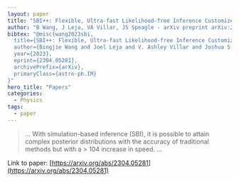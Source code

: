 ```yaml
---
layout: paper
title: "SBI++: Flexible, Ultra-fast Likelihood-free Inference Customized for Astronomical Application"
author: "B Wang, J Leja, VA Villar, JS Speagle - arXiv preprint arXiv:2304.05281, 2023 - arxiv.org"
bibtex: "@misc{wang2023sbi,
  title={SBI++: Flexible, Ultra-fast Likelihood-free Inference Customized for Astronomical Application}, 
  author={Bingjie Wang and Joel Leja and V. Ashley Villar and Joshua S. Speagle},
  year={2023},
  eprint={2304.05281},
  archivePrefix={arXiv},
  primaryClass={astro-ph.IM}
}"
hero_title: "Papers"
categories:
  - Physics
tags:
  - paper
---
```

>… With simulation-based inference (SBI), it is possible to attain complex posterior distributions with the accuracy of traditional methods but with a > 104 increase in speed. …

Link to paper: [https://arxiv.org/abs/2304.05281](https://arxiv.org/abs/2304.05281)



